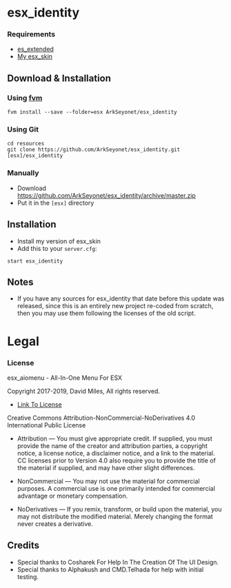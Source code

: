 # esx_identity

### Requirements
* [es_extended](https://github.com/ESX-Org/es_extended)
* [My esx_skin](https://github.com/ArkSeyonet/esx_skin)

## Download & Installation

### Using [fvm](https://github.com/qlaffont/fvm-installer)
```
fvm install --save --folder=esx ArkSeyonet/esx_identity
```

### Using Git
```
cd resources
git clone https://github.com/ArkSeyonet/esx_identity.git [esx]/esx_identity
```

### Manually
- Download https://github.com/ArkSeyonet/esx_identity/archive/master.zip
- Put it in the `[esx]` directory

## Installation
- Install my version of esx_skin
- Add this to your `server.cfg`:

```
start esx_identity
```

## Notes

* If you have any sources for esx_identity that date before this update was released, since this is an entirely new project re-coded from scratch, then you may use them following the licenses of the old script.

# Legal
### License
esx_aiomenu - All-In-One Menu For ESX

Copyright 2017-2019, David Miles, All rights reserved.

* [Link To License](https://creativecommons.org/licenses/by-nc-nd/4.0/legalcode)

Creative Commons Attribution-NonCommercial-NoDerivatives 4.0 International Public License

* Attribution — You must give appropriate credit. If supplied, you must provide the name of the creator and attribution parties, a copyright notice, a license notice, a disclaimer notice, and a link to the material. CC licenses prior to Version 4.0 also require you to provide the title of the material if supplied, and may have other slight differences.

* NonCommercial — You may not use the material for commercial purposes. A commercial use is one primarily intended for commercial advantage or monetary compensation.

* NoDerivatives — If you remix, transform, or build upon the material, you may not distribute the modified material. Merely changing the format never creates a derivative.

## Credits

* Special thanks to Cosharek For Help In The Creation Of The UI Design.
* Special thanks to Alphakush and CMD.Telhada for help with initial testing.